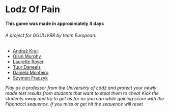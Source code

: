 # Lodz Of Pain
**This game was made in approximately 4 days**

###### A project for GGULIVRR by team European:
- [Andraž Kralj](https://github.com/Nevith)<br>
- [Oisin Murphy](https://www.facebook.com/giganticpoohead)
- [Laurette Royer](https://www.facebook.com/laurette.royer.58)
- [Tuur Daneels](https://www.facebook.com/Tuur.Daneels)
- [Daniela Monteiro](https://www.facebook.com/danielafcmonteiro.29)
- [Szymon Frączyk](https://www.facebook.com/szymon.fraczyk.9)

*Play as a professor from the Universirty of Łódź and protect your newly made test results from students that want to steal them  to cheat* 
*Kick the students away and try to get as far as you can while gaining score with the Fibonacci sequence. If you miss or get hit the sequence will reset*
